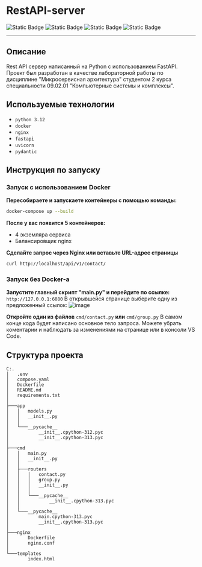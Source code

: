 # RestAPI-server
![Static Badge](https://img.shields.io/badge/Python-3.12-green?style=flat-square&logo=Python&logoColor=yellow&label=Python&labelColor=%23000000%09)
![Static Badge](https://img.shields.io/badge/Docker-blue?style=flat-square&logo=DOCKER&logoColor=white)
![Static Badge](https://img.shields.io/badge/Nginx-009639?logo=nginx&logoColor=white&style=flat-square)
![Static Badge](https://img.shields.io/badge/Flask-000000?style=flat-square&logo=Flask&logoColor=white)

---
## Описание
Rest API сервер написанный на Python с использованием FastAPI. 
Проект был разработан в качестве лабораторной работы по дисциплине "Микросервисная архитектура" студентом 2 курса специальности 09.02.01 "Компьютерные системы и комплексы".

## Используемые технологии
* `python 3.12`
* `docker`
* `nginx`
* `fastapi`
* `uvicorn`
* `pydantic`

## Инструкция по запуску
### Запуск с использованием Docker
**Пересобираете и запускаете контейнеры с помощью команды:**
```bash
docker-compose up --build
```
**После у вас появится 5 контейнеров:**
* 4 экземляра сервиса
* Балансировщик nginx

**Сделайте запрос через Nginx или вставьте URL-адрес страницы**
```bash
curl http://localhost/api/v1/contact/
```

### Запуск без Docker-a
**Запустите главный скрипт "main.py" и перейдите по ссылке:** `http://127.0.0.1:6080`
В открывшейся странице выберите одну из предложенный ссылок:
![image](https://github.com/user-attachments/assets/9f4659dc-9027-48c0-ad29-b83b1f243418)

**Откройте один из файлов** `cmd/contact.py` **или** `cmd/group.py`
В самом конце кода будет написано основное тело запроса. Можете убрать коментарии и наблюдать за изменениями на странице или в консоли VS Code.

## Структура проекта
```
C:.
│   .env
│   compose.yaml
│   Dockerfile
│   README.md
│   requirements.txt
│   
├───app
│   │   models.py
│   │   __init__.py
│   │
│   └───__pycache__
│           __init__.cpython-312.pyc
│           __init__.cpython-313.pyc
│
├───cmd
│   │   main.py
│   │   __init__.py
│   │
│   ├───routers
│   │   │   contact.py
│   │   │   group.py
│   │   │   __init__.py
│   │   │
│   │   └───__pycache__
│   │           __init__.cpython-313.pyc
│   │
│   └───__pycache__
│           main.cpython-313.pyc
│           __init__.cpython-313.pyc
│
├───nginx
│       Dockerfile
│       nginx.conf
│
└───templates
        index.html
```
